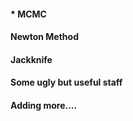 #### * MCMC 
#### Newton Method
#### Jackknife
#### Some ugly but useful staff
#### Adding more....

